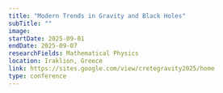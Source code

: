 ```yaml
---
title: "Modern Trends in Gravity and Black Holes"
subTitle: ""
image:
startDate: 2025-09-01
endDate: 2025-09-07
researchFields: Mathematical Physics
location: Iraklion, Greece
link: https://sites.google.com/view/cretegravity2025/home
type: conference
---
```

